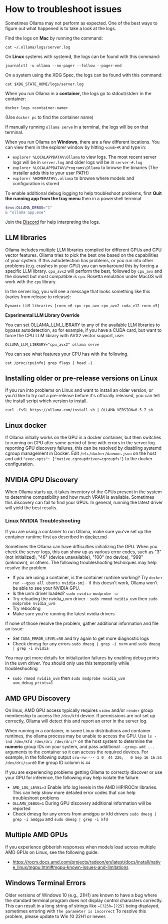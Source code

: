 # How to troubleshoot issues

Sometimes Ollama may not perform as expected. One of the best ways to figure out what happened is to take a look at the logs.

Find the logs on **Mac** by running the command:

```shell
cat ~/.ollama/logs/server.log
```

On **Linux** systems with systemd, the logs can be found with this command:

```shell
journalctl -u ollama --no-pager --follow --pager-end
```

On a system using the XDG Spec, the logs can be found with this command:

```shell
cat $XDG_STATE_HOME/logs/server.log
```

When you run Ollama in a **container**, the logs go to stdout/stderr in the container:

```shell
docker logs <container-name>
```

(Use `docker ps` to find the container name)

If manually running `ollama serve` in a terminal, the logs will be on that terminal.

When you run Ollama on **Windows**, there are a few different locations. You can view them in the explorer window by hitting `<cmd>+R` and type in:
- `explorer %LOCALAPPDATA%\Ollama` to view logs.  The most recent server logs will be in `server.log` and older logs will be in `server-#.log`
- `explorer %LOCALAPPDATA%\Programs\Ollama` to browse the binaries (The installer adds this to your user PATH)
- `explorer %HOMEPATH%\.ollama` to browse where models and configuration is stored

To enable additional debug logging to help troubleshoot problems, first **Quit the running app from the tray menu** then in a powershell terminal

```powershell
$env:OLLAMA_DEBUG="1"
& "ollama app.exe"
```

Join the [Discord](https://discord.gg/ollama) for help interpreting the logs.

## LLM libraries

Ollama includes multiple LLM libraries compiled for different GPUs and CPU vector features. Ollama tries to pick the best one based on the capabilities of your system. If this autodetection has problems, or you run into other problems (e.g. crashes in your GPU) you can workaround this by forcing a specific LLM library. `cpu_avx2` will perform the best, followed by `cpu_avx` and the slowest but most compatible is `cpu`. Rosetta emulation under MacOS will work with the `cpu` library.

In the server log, you will see a message that looks something like this (varies from release to release):

```
Dynamic LLM libraries [rocm_v6 cpu cpu_avx cpu_avx2 cuda_v12 rocm_v5]
```

**Experimental LLM Library Override**

You can set OLLAMA_LLM_LIBRARY to any of the available LLM libraries to bypass autodetection, so for example, if you have a CUDA card, but want to force the CPU LLM library with AVX2 vector support, use:

```shell
OLLAMA_LLM_LIBRARY="cpu_avx2" ollama serve
```

You can see what features your CPU has with the following.

```shell
cat /proc/cpuinfo| grep flags | head -1
```

## Installing older or pre-release versions on Linux

If you run into problems on Linux and want to install an older version, or you'd like to try out a pre-release before it's officially released, you can tell the install script which version to install.

```shell
curl -fsSL https://ollama.com/install.sh | OLLAMA_VERSION=0.5.7 sh
```

## Linux docker

If Ollama initially works on the GPU in a docker container, but then switches to running on CPU after some period of time with errors in the server log reporting GPU discovery failures, this can be resolved by disabling systemd cgroup management in Docker.  Edit `/etc/docker/daemon.json` on the host and add `"exec-opts": ["native.cgroupdriver=cgroupfs"]` to the docker configuration.

## NVIDIA GPU Discovery

When Ollama starts up, it takes inventory of the GPUs present in the system to determine compatibility and how much VRAM is available.  Sometimes this discovery can fail to find your GPUs.  In general, running the latest driver will yield the best results.

### Linux NVIDIA Troubleshooting

If you are using a container to run Ollama, make sure you've set up the container runtime first as described in [docker.md](./docker.md)

Sometimes the Ollama can have difficulties initializing the GPU. When you check the server logs, this can show up as various error codes, such as "3" (not initialized), "46" (device unavailable), "100" (no device), "999" (unknown), or others. The following troubleshooting techniques may help resolve the problem

- If you are using a container, is the container runtime working?  Try `docker run --gpus all ubuntu nvidia-smi` - if this doesn't work, Ollama won't be able to see your NVIDIA GPU.
- Is the uvm driver loaded? `sudo nvidia-modprobe -u`
- Try reloading the nvidia_uvm driver - `sudo rmmod nvidia_uvm` then `sudo modprobe nvidia_uvm`
- Try rebooting
- Make sure you're running the latest nvidia drivers

If none of those resolve the problem, gather additional information and file an issue:
- Set `CUDA_ERROR_LEVEL=50` and try again to get more diagnostic logs
- Check dmesg for any errors `sudo dmesg | grep -i nvrm` and `sudo dmesg | grep -i nvidia`

You may get more details for initialization failures by enabling debug prints in the uvm driver.  You should only use this temporarily while troubleshooting
- `sudo rmmod nvidia_uvm` then `sudo modprobe nvidia_uvm uvm_debug_prints=1`


## AMD GPU Discovery

On linux, AMD GPU access typically requires `video` and/or `render` group membership to access the `/dev/kfd` device.  If permissions are not set up correctly, Ollama will detect this and report an error in the server log.

When running in a container, in some Linux distributions and container runtimes, the ollama process may be unable to access the GPU.  Use `ls -lnd /dev/kfd /dev/dri /dev/dri/*` on the host system to determine the **numeric** group IDs on your system, and pass additional `--group-add ...` arguments to the container so it can access the required devices.   For example, in the following output `crw-rw---- 1 0  44 226,   0 Sep 16 16:55 /dev/dri/card0` the group ID column is `44`

If you are experiencing problems getting Ollama to correctly discover or use your GPU for inference, the following may help isolate the failure.
- `AMD_LOG_LEVEL=3` Enable info log levels in the AMD HIP/ROCm libraries.  This can help show more detailed error codes that can help troubleshoot problems
- `OLLAMA_DEBUG=1` During GPU discovery additional information will be reported
- Check dmesg for any errors from amdgpu or kfd drivers `sudo dmesg | grep -i amdgpu` and `sudo dmesg | grep -i kfd`

## Multiple AMD GPUs

If you experience gibberish responses when models load across multiple AMD GPUs on Linux, see the following guide.

- https://rocm.docs.amd.com/projects/radeon/en/latest/docs/install/native_linux/mgpu.html#mgpu-known-issues-and-limitations

## Windows Terminal Errors

Older versions of Windows 10 (e.g., 21H1) are known to have a bug where the standard terminal program does not display control characters correctly.  This can result in a long string of strings like `←[?25h←[?25l` being displayed, sometimes erroring with `The parameter is incorrect`  To resolve this problem, please update to Win 10 22H1 or newer.
